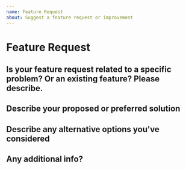 ```yaml
---
name: Feature Request
about: Suggest a feature request or improvement
---
```


# Feature Request

## Is your feature request related to a specific problem? Or an existing feature? Please describe.

## Describe your proposed or preferred solution

## Describe any alternative options you've considered

## Any additional info?
